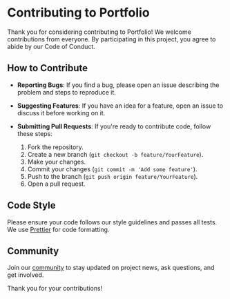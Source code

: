 # Contributing to Portfolio

Thank you for considering contributing to Portfolio! We welcome contributions from everyone. By participating in this project, you agree to abide by our Code of Conduct.

## How to Contribute

- **Reporting Bugs**: If you find a bug, please open an issue describing the problem and steps to reproduce it.
- **Suggesting Features**: If you have an idea for a feature, open an issue to discuss it before working on it.
- **Submitting Pull Requests**: If you're ready to contribute code, follow these steps:

  1. Fork the repository.
  2. Create a new branch (`git checkout -b feature/YourFeature`).
  3. Make your changes.
  4. Commit your changes (`git commit -m 'Add some feature'`).
  5. Push to the branch (`git push origin feature/YourFeature`).
  6. Open a pull request.

## Code Style

Please ensure your code follows our style guidelines and passes all tests. We use [Prettier](https://prettier.io/) for code formatting.

## Community

Join our [community](#) to stay updated on project news, ask questions, and get involved.

Thank you for your contributions!